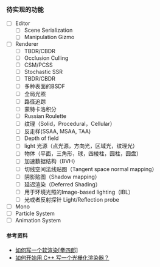 ### 待实现的功能
- [ ] Editor
    - [ ] Scene Serialization
    - [ ] Manipulation Gizmo

- [ ] Renderer
    - [ ] TBDR/CBDR
    - [ ] Occlusion Culling
    - [ ] CSM/PCSS
    - [ ] Stochastic SSR
    - [ ] TBDR/CBDR
    - [ ] 多种表面的BSDF
    - [ ] 全局光照
    - [ ] 路径追踪
    - [ ] 蒙特卡洛积分
    - [ ] Russian Roulette
    - [ ] 纹理（Solid，Procedural，Cellular）
    - [ ] 反走样(SSAA, MSAA, TAA)
    - [ ] Depth of field
    - [ ] light 光源（点光源，方向光，区域光，纹理光）
    - [ ] 物体（平面，三角形，球，四棱柱，圆柱，圆盘）
    - [ ] 加速数据结构（BVH）
    - [ ] 切线空间法线贴图（Tangent space normal mapping）
    - [ ] 阴影贴图（Shadow mapping）
    - [ ] 延迟渲染（Deferred Shading）
    - [ ] 用于环境光照的Image-based lighting（IBL）
    - [ ] 光或者反射探针 Light/Reflection probe
- [ ] Mono
- [ ] Particle System
- [ ] Animation System

#### 参考资料
- [如何写一个软渲染[拳四郎]](https://zhuanlan.zhihu.com/p/42725758)
- [如何开始用 C++ 写一个光栅化渲染器？](https://www.zhihu.com/question/24786878/answer/127484388) 
